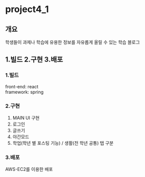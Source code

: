 # project4_1

## 개요
학생들이 과제나 학습에 유용한 정보를 자유롭게 올릴 수 있는 학습 블로그

## 1.빌드 2.구현 3.배포

### 1.빌드
front-end: react    
framework: spring

### 2.구현
1. MAIN UI 구현
2. 로그인
3. 글쓰기
4. 야간모드
5. 학업(학년 별 포스팅 기능) / 생활(전 학년 공통) 탭 구분

### 3.배포
AWS-EC2를 이용한 배포
